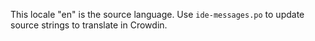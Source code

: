 This locale "en" is the source language. Use `ide-messages.po` to update source strings to translate in Crowdin.